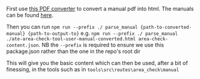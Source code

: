 First use [this PDF converter](xodo.com/convert-pdf-to-html) to convert a manual pdf into html. The manuals can be found [here](https://www.gov.uk/government/publications/active-travel-england-scheme-review-tools).

Then you can run `npm run --prefix ./ parse_manual {path-to-converted-manual} {path-to-output-to}` e.g. `npm run --prefix ./ parse_manual ./ate-area-check-tool-user-manual-converted.html area-check-content.json`.
NB the `--prefix` is required to ensure we use this package.json rather than the one in the repo's root dir

This will give you the basic content which can then be used, after a bit of finessing, in the tools such as in `tools\src\routes\area_check\manual`
